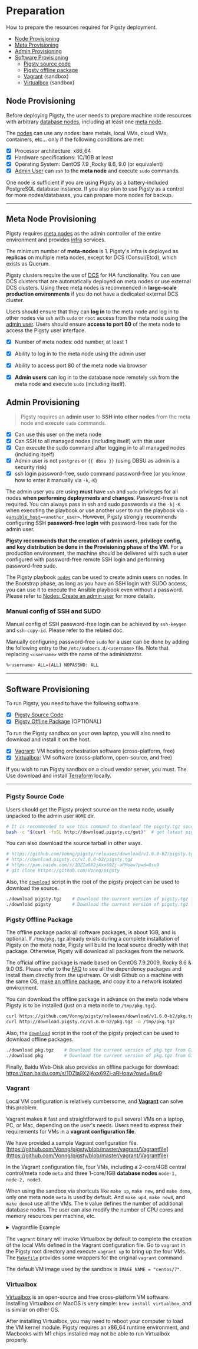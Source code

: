 # Preparation

How to prepare the resources required for Pigsty deployment.

* [Node Provisioning](#node-provisioning)
* [Meta Provisioning](#meta-node-provisioning)
* [Admin Provisioning](#admin-provisioning)
* [Software Provisioning](#software-provisioning)
  * [Pigsty source code](#pigsty-source-code)
  * [Pigsty offline package](#pigsty-offline-package)
  * [Vagrant](#vagrant) (sandbox)
  * [Virtualbox](#virtualbox) (sandbox)



## Node Provisioning

Before deploying Pigsty, the user needs to prepare machine node resources with arbitrary [database nodes](c-nodes.md#node), including at least one [meta node](c-nodes.md#meta-node).

The [nodes](c-nodes.md#node) can use any nodes: bare metals, local VMs, cloud VMs, containers, etc...
only if the following conditions are met:

- [x] Processor architecture: x86_64
- [x] Hardware specifications: 1C/1GB at least
- [x] Operating System: CentOS 7.9 ,Rocky 8.6, 9.0  (or equivalent)
- [x] [Admin User](#Admin-Provisioning) can `ssh` to the **meta node** and execute `sudo` commands.

One node is sufficient if you are using Pigsty as a battery-included PostgreSQL database instance. If you also plan to use Pigsty as a control for more nodes/databases, you can prepare more nodes for backup.




----------------

## Meta Node Provisioning

Pigsty requires [meta nodes](c-nodes.md#meta-node) as the admin controller of the entire environment and provides [infra](c-infra.md#infrastructure) services.

The minimum number of **meta-nodes** is 1. Pigsty's infra is deployed as **replicas** on multiple meta nodes, except for DCS (Consul/Etcd), which exists as Quorum.

Pigsty clusters require the use of [DCS](v-infra.md#dcs) for HA functionality. You can use DCS clusters that are automatically deployed on meta nodes or use external DCS clusters. Using three meta nodes is recommended in **large-scale production environments** if you do not have a dedicated external DCS cluster.

Users should ensure that they can **log in** to the meta node and log in to other nodes via `ssh` with `sudo` or `root` access from the meta node using the [admin user](#admin-provisioning). Users should ensure **access to port 80** of the meta node to access the Pigsty user interface.

- [x] Number of meta nodes: odd number, at least 1
- [x] Ability to log in to the meta node using the admin user
- [x] Ability to access port 80 of the meta node via browser
- [x] **Admin users** can log in to the database node remotely `ssh` from the meta node and execute `sudo` (including itself).



## Admin Provisioning

> Pigsty requires an **admin user** to **SSH into other nodes** from the meta node and execute `sudo` commands.

- [x] Can use this user on the meta node
- [x] Can SSH to all managed nodes (including itself) with this user
- [x] Can execute the sudo command after logging in to all managed nodes (including itself)
- [x] Admin user is not `postgres` or `{{ dbsu }}` (using DBSU as admin is a security risk)
- [x] ssh login password-free, sudo command password-free (or you know how to enter it manually via `-k`,`-K`)

The admin user you are using **must** have `ssh` and `sudo` privileges for all nodes **when performing deployments and changes**. Password-free is not required. You can always pass in ssh and sudo passwords via the `-k|-K` when executing the playbook or use another user to run the playbook via `-e`[`ansible_host`](v-infra.md#connect)`=<another_user>`. However, Pigsty strongly recommends configuring SSH **password-free login** with password-free `sudo` for the admin user.

**Pigsty recommends that the creation of admin users, privilege config, and key distribution be done in the Provisioning phase of the VM**. For a production environment, the machine should be delivered with such a user configured with password-free remote SSH login and performing password-free sudo.

The Pigsty playbook [`nodes`](p-nodes.md#nodes) can be used to create admin users on nodes. In the Bootstrap phase, as long as you have an SSH login with SUDO access, you can use it to execute the Ansible playbook even without a password. Please refer to [Nodes: Create an admin user](v-nodes.md#NODE_ADMIN) for more details.


### Manual config of SSH and SUDO

Manual config of SSH password-free login can be achieved by `ssh-keygen` and `ssh-copy-id`. Please refer to the related doc.

Manually configuring password-free `sudo` for a user can be done by adding the following entry to the `/etc/sudoers.d/<username>` file. Note that replacing `<username>` with the name of the administrator.

```bash
%<username> ALL=(ALL) NOPASSWD: ALL
```



----------------

## Software Provisioning

To run Pigsty, you need to have the following software.

- [x] [Pigsty Source Code](#pigsty-source-code)
- [x] [Pigsty Offline Package](#pigsty-offline-package) (OPTIONAL)

To run the Pigsty sandbox on your own laptop, you will also need to download and install it on the host.

- [x] [Vagrant](#vagrant): VM hosting orchestration software (cross-platform, free)
- [x] [Virtualbox](#virtualbox): VM software (cross-platform, open-source, and free)

If you wish to run Pigsty sandbox on a cloud vendor server, you must. The. Use download and install [Terraform](https://www.terraform.io/) locally.



----------------

### Pigsty Source Code

Users should get the Pigsty project source on the meta node, usually unpacked to the admin user `HOME` dir.

```bash
# It is recommended to use this command to download the pigsty.tgz source, the script will distinguish between inside and outside the wall, use CDN to accelerate the download in mainland
bash -c "$(curl -fsSL http://download.pigsty.cc/get)"  # get latest pigsty source
```

You can also download the source tarball in other ways.

```bash
# https://github.com/Vonng/pigsty/releases/download/v1.6.0-b2/pigsty.tgz   # Github Release 
# http://download.pigsty.cc/v1.6.0-b2/pigsty.tgz                           # China CDN
# https://pan.baidu.com/s/1DZIa9X2jAxx69Zj-aRHoaw?pwd=8su9              # Baidu Cloud Download
# git clone https://github.com/Vonng/pigsty                             # Get the latest code Master branch (not recommended)
```

Also, the [`download`](https://github.com/Vonng/pigsty/blob/master/download) script in the root of the pigsty project can be used to download the source.

```bash
./download pigsty.tgz    # Download the current version of pigsty.tgz from Github/CDN to /tmp/pigsty.tgz
./download pigsty        # Download the current version of pigsty.tgz from Github/CDN and extract it to ~/pigsty (skip it if it already exists)
```



### Pigsty Offline Package

The offline package packs all software packages, is about 1GB, and is optional. If `/tmp/pkg.tgz` already exists during a complete installation of Pigsty on the meta node, Pigsty will build the local source directly with that package. Otherwise, Pigsty will download all packages from the network.

The official offline package is made based on CentOS 7.9.2009, Rocky 8.6 & 9.0  OS. Please refer to the [FAQ](s-faq.md) to see all the dependency packages and install them directly from the upstream. Or visit Github on a machine with the same OS, [make an offline package](t-offline.md), and copy it to a network isolated environment.

You can download the offline package in advance on the meta node where Pigsty is to be installed (just on a meta node to `/tmp/pkg.tgz`).

```bash
curl https://github.com/Vonng/pigsty/releases/download/v1.6.0-b2/pkg.tgz -o /tmp/pkg.tgz   # Github Release，Most authoritative  
curl http://download.pigsty.cc/v1.6.0-b2/pkg.tgz -o /tmp/pkg.tgz                      # Download with CDN in China
```

Also, the [`download`](https://github.com/Vonng/pigsty/bl/master/download) script in the root of the pigsty project can be used to download offline packages.

```bash
./download pkg.tgz    # Download the current version of pkg.tgz from Github/CDN to /tmp/pkg.tgz
./download pkg        # Download the current version of pkg.tgz from Github/CDN and extract it to /www/pigsty
```

Finally, Baidu Web-Disk also provides an offline package for download: https://pan.baidu.com/s/1DZIa9X2jAxx69Zj-aRHoaw?pwd=8su9






### Vagrant

Local VM configuration is relatively cumbersome, and [**Vagrant**](https://www.vagrantup.com/) can solve this problem.

Vagrant makes it fast and straightforward to pull several VMs on a laptop, PC, or Mac, depending on the user's needs. Users need to express their requirements for VMs in a **vagrant configuration file**.

We have provided a sample Vagrant configuration file. [https://github.com/Vonng/pigsty/blob/master/vagrant/Vagrantfile](https://github.com/Vonng/pigsty/blob/master/vagrant/Vagrantfile)

In the Vagrant configuration file, four VMs, including a 2-core/4GB central control/meta node `meta` and three 1-core/1GB **database nodes** `node-1, node-2, node3`.

When using the sandbox via shortcuts like `make up`, `make new`, and `make demo`, only one meta node `meta` is used by default. And `make up4`, `make new4`, and `make demo4` use all the VMs. The `N` value defines the number of additional database nodes. The user can also modify the number of CPU cores and memory resources per machine, etc.

<details><summary>Vagrantfile Example</summary>

```ruby
IMAGE_NAME = "centos/7"
N=3       # number of extra database nodes, can be 0

Vagrant.configure("2") do |config|
    config.vm.box = IMAGE_NAME
    config.vm.box_check_update = false
    config.ssh.insert_key = false

    # meta (admin) node
    config.vm.define "meta", primary: true do |meta|   # default ssh alias for admin node is `meta`
        meta.vm.hostname = "meta"
        meta.vm.network "private_network", ip: "10.10.10.10"
        meta.vm.provider "virtualbox" do |v|
            v.linked_clone = true
            v.customize [
                    "modifyvm", :id,
                    "--memory", 4096, "--cpus", "2",   # default mem and cpu for meta node: 2C/4GB by default
                    "--nictype1", "virtio", "--nictype2", "virtio",
                    "--hwv·irtex", "on", "--ioapic", "on", "--rtcuseutc", "on", "--vtxvpid", "on", "--largepages", "on"
                ]
        end
        meta.vm.provision "shell", path: "provision.sh"
    end

    # Init N database nodes
    (1..N).each do |i|
        config.vm.define "node-#{i}" do |node|      # default ssh alias for database nodes are `node-{1,2,3}`
            node.vm.box = IMAGE_NAME
            node.vm.network "private_network", ip: "10.10.10.#{i + 10}"
            node.vm.hostname = "node-#{i}"
            node.vm.provider "virtualbox" do |v|
                v.linked_clone = true
                v.customize [
                        "modifyvm", :id,
                        "--memory", 2048, "--cpus", "1",   # resource for database node: 1C/2GB by default
                        "--nictype1", "virtio", "--nictype2", "virtio",
                        "--hwvirtex", "on", "--ioapic", "on", "--rtcuseutc", "on", "--vtxvpid", "on", "--largepages", "on"
                    ]
            end
            node.vm.provision "shell", path: "provision.sh"
        end
    end
end
```

</details>

The `vagrant` binary will invoke Virtualbox by default to complete the creation of the local VMs defined in the Vagrant configuration file. Go to `vagrant` in the Pigsty root directory and execute `vagrant up` to bring up the four VMs. The [`Makefile`](https://github.com/Vonng/pigsty/blob/master/Makefile#L365) provides some wrappers for the original `vagrant` command.

The default VM image used by the sandbox is `IMAGE_NAME = "centos/7"`.



### Virtualbox

[Virtualbox](https://www.virtualbox.org/) is an open-source and free cross-platform VM software. Installing Virtualbox on MacOS is very simple: `brew install virtualbox`, and is similar on other OS.

After installing Virtualbox, you may need to reboot your computer to load the VM kernel module. Pigsty requires an x86_64 runtime environment, and Macbooks with M1 chips installed may not be able to run Virtualbox properly.
